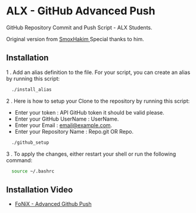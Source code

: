 
# ALX - GitHub Advanced Push

 GitHub Repository Commit and Push Script - ALX Students.

Original version from [ SmoxHakim ](https://github.com/smoxhakim) Special thanks to him.
## Installation

1 . Add an alias definition to the file. For your script, you can create an alias by running this script:
```sh
  ./install_alias
```

2 . Here is how to setup your Clone to the repository by running this script:
* Enter your token : API GitHub token it should be valid please.
* Enter your GitHub UserName : UserName.
* Enter your Email : email@example.com.
* Enter your Repository Name : Repo.git OR Repo.
```sh
  ./github_setup
```
    
3 . To apply the changes, either restart your shell or run the following command:
```sh
  source ~/.bashrc
```
    
## Installation Video

 - [FoNiX - Advanced Github Push ](https://www.youtube.com/@FoNiXPr012)
